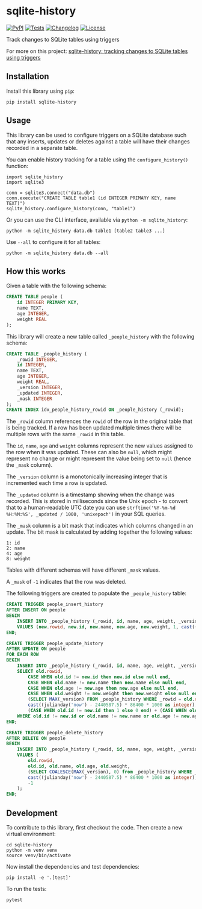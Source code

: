 # sqlite-history

[![PyPI](https://img.shields.io/pypi/v/sqlite-history.svg)](https://pypi.org/project/sqlite-history/)
[![Tests](https://github.com/simonw/sqlite-history/workflows/Test/badge.svg)](https://github.com/simonw/sqlite-history/actions?query=workflow%3ATest)
[![Changelog](https://img.shields.io/github/v/release/simonw/sqlite-history?include_prereleases&label=changelog)](https://github.com/simonw/sqlite-history/releases)
[![License](https://img.shields.io/badge/license-Apache%202.0-blue.svg)](https://github.com/simonw/sqlite-history/blob/main/LICENSE)

Track changes to SQLite tables using triggers

For more on this project: [sqlite-history: tracking changes to SQLite tables using triggers](https://simonwillison.net/2023/Apr/15/sqlite-history/)

## Installation

Install this library using `pip`:

    pip install sqlite-history

## Usage

This library can be used to configure triggers on a SQLite database such that any inserts, updates or deletes against a table will have their changes recorded in a separate table.

You can enable history tracking for a table using the `configure_history()` function:

    import sqlite_history
    import sqlite3

    conn = sqlite3.connect("data.db")
    conn.execute("CREATE TABLE table1 (id INTEGER PRIMARY KEY, name TEXT)")
    sqlite_history.configure_history(conn, "table1")

Or you can use the CLI interface, available via `python -m sqlite_history`:

    python -m sqlite_history data.db table1 [table2 table3 ...]

Use `--all` to configure it for all tables:

    python -m sqlite_history data.db --all

## How this works

Given a table with the following schema:

<!-- [[[cog
import cog
create_table_sql = """
CREATE TABLE people (
    id INTEGER PRIMARY KEY,
    name TEXT,
    age INTEGER,
    weight REAL
);
""".strip()
cog.out(
    "```sql\n{}\n```".format(create_table_sql)
)
]]] -->
```sql
CREATE TABLE people (
    id INTEGER PRIMARY KEY,
    name TEXT,
    age INTEGER,
    weight REAL
);
```
<!-- [[[end]]] -->

This library will create a new table called `_people_history` with the following schema:

<!-- [[[cog
from sqlite_history import sql
import sqlite3
db = sqlite3.connect(":memory:")
db.execute(create_table_sql)
columns_and_types = sql.table_columns_and_types(db, "people")
history_schema = sql.history_table_sql("people", columns_and_types)
cog.out(
    "```sql\n{}\n```".format(history_schema.strip())
)
]]] -->
```sql
CREATE TABLE _people_history (
    _rowid INTEGER,
    id INTEGER,
    name TEXT,
    age INTEGER,
    weight REAL,
    _version INTEGER,
    _updated INTEGER,
    _mask INTEGER
);
CREATE INDEX idx_people_history_rowid ON _people_history (_rowid);
```
<!-- [[[end]]] -->
The `_rowid` column references the `rowid` of the row in the original table that is being tracked. If a row has been updated multiple times there will be multiple rows with the same `_rowid` in this table.

The `id`, `name`, `age` and `weight` columns represent the new values assigned to the row when it was updated. These can also be `null`, which might represent no change or might represent the value being set to `null` (hence the `_mask` column).

The `_version` column is a monotonically increasing integer that is incremented each time a row is updated.

The `_updated` column is a timestamp showing when the change was recorded. This is stored in milliseconds since the Unix epoch - to convert that to a human-readable UTC date you can use `strftime('%Y-%m-%d %H:%M:%S', _updated / 1000, 'unixepoch')` in your SQL queries.

The `_mask` column is a bit mask that indicates which columns changed in an update. The bit mask is calculated by adding together the following values:

    1: id
    2: name
    4: age
    8: weight

Tables with different schemas will have different `_mask` values.

A `_mask` of `-1` indicates that the row was deleted.

The following triggers are created to populate the `_people_history` table:
<!-- [[[cog
triggers_sql = sql.triggers_sql("people", [c[0] for c in columns_and_types])
cog.out(
    "```sql\n{}\n```".format(triggers_sql.strip())
)
]]] -->
```sql
CREATE TRIGGER people_insert_history
AFTER INSERT ON people
BEGIN
    INSERT INTO _people_history (_rowid, id, name, age, weight, _version, _updated, _mask)
    VALUES (new.rowid, new.id, new.name, new.age, new.weight, 1, cast((julianday('now') - 2440587.5) * 86400 * 1000 as integer), 15);
END;

CREATE TRIGGER people_update_history
AFTER UPDATE ON people
FOR EACH ROW
BEGIN
    INSERT INTO _people_history (_rowid, id, name, age, weight, _version, _updated, _mask)
    SELECT old.rowid, 
        CASE WHEN old.id != new.id then new.id else null end, 
        CASE WHEN old.name != new.name then new.name else null end, 
        CASE WHEN old.age != new.age then new.age else null end, 
        CASE WHEN old.weight != new.weight then new.weight else null end,
        (SELECT MAX(_version) FROM _people_history WHERE _rowid = old.rowid) + 1,
        cast((julianday('now') - 2440587.5) * 86400 * 1000 as integer),
        (CASE WHEN old.id != new.id then 1 else 0 end) + (CASE WHEN old.name != new.name then 2 else 0 end) + (CASE WHEN old.age != new.age then 4 else 0 end) + (CASE WHEN old.weight != new.weight then 8 else 0 end)
    WHERE old.id != new.id or old.name != new.name or old.age != new.age or old.weight != new.weight;
END;

CREATE TRIGGER people_delete_history
AFTER DELETE ON people
BEGIN
    INSERT INTO _people_history (_rowid, id, name, age, weight, _version, _updated, _mask)
    VALUES (
        old.rowid,
        old.id, old.name, old.age, old.weight,
        (SELECT COALESCE(MAX(_version), 0) from _people_history WHERE _rowid = old.rowid) + 1,
        cast((julianday('now') - 2440587.5) * 86400 * 1000 as integer),
        -1
    );
END;
```
<!-- [[[end]]] -->

## Development

To contribute to this library, first checkout the code. Then create a new virtual environment:

    cd sqlite-history
    python -m venv venv
    source venv/bin/activate

Now install the dependencies and test dependencies:

    pip install -e '.[test]'

To run the tests:

    pytest
